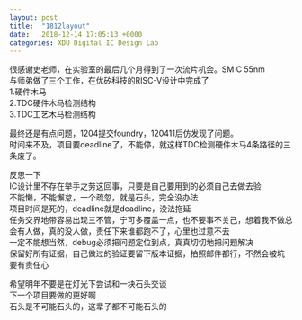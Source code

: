 ```yaml
---
layout: post
title:  "1812layout"
date:   2018-12-14 17:05:13 +0000
categories: XDU Digital IC Design Lab
---
```

很感谢史老师，在实验室的最后几个月得到了一次流片机会。SMIC 55nm  
与师弟做了三个工作，在优矽科技的RISC-V设计中完成了  
1.硬件木马  
2.TDC硬件木马检测结构  
3.TDC工艺木马检测结构  

最终还是有点问题，1204提交foundry，120411后仿发现了问题。  
时间来不及，项目要deadline了，不能停，就这样TDC检测硬件木马4条路径的三条废了。  
  
反思一下  
IC设计里不存在举手之劳这回事，只要是自己要用到的必须自己去做去验  
不能懒，不能懈怠，一个疏忽，就是石头，完全没办法  
项目时间是死的，deadline就是deadline，没法拖延  
任务交界地带容易出现三不管，宁可多覆盖一点，也不要事不关己，想着我不做总会有人做，真的没人做，责任下来谁都跑不了，心里也过意不去  
一定不能想当然，debug必须把问题定位到点，真真切切地把问题解决  
保留好所有证据，自己做过的验证要留下版本证据，拍照邮件都行，不然会被坑  
要有责任心  

希望明年不要是在灯光下尝试和一块石头交谈  
下一个项目要做的更好啊  
石头是不可能石头的，这辈子都不可能石头的  
